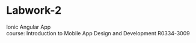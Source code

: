 # Labwork-2
Ionic Angular App </br>
course: Introduction to Mobile App Design and Development R0334-3009
